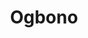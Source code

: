 ---
title: Ogbono
description: delicious nigerian vegetable soup
featured-image: /uploads/beef-stew.jpg
theme: Soups
---